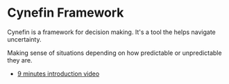 <!-- numbers -->

# Cynefin Framework

Cynefin is a framework for decision making. It's a tool the helps navigate uncertainty.

Making sense of situations depending on how predictable or unpredictable they are.

* [9 minutes introduction video](https://www.youtube.com/watch?v=N7oz366X0-8)
